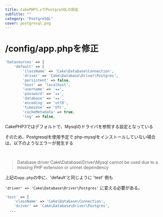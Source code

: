 ```yaml
---
title: CakePHP3.xでPostgreSQLの設定
subTitle: ""
category: "PostgreSQL"
cover: postgresql.png
---
```


# /config/app.phpを修正

```php
'Datasources' => [
    'default' => [
        'className' => 'Cake\Database\Connection',
        'driver' => 'Cake\Database\Driver\Postgres',
        'persistent' => false,
        'host' => 'localhost',
        'username' => '★★',
        'password' => '★★',
        'database' => '★★',
        'encoding' => 'utf8',
        'timezone' => 'UTC',
        'cacheMetadata' => true,
        'log' => false,
```

CakePHP3ではデフォルトで、Mysqlのドライバを参照する設定となっている

そのため、Postgresqlを使用予定で php-mysqlをインストールしていない場合は、以下のようなエラーが発生する

<br>

> Database driver Cake\Database\Driver\Mysql cannot be used due to a missing PHP extension or unmet dependency

上記の`app.php`の中に、'default'と同じように 'test' 側も

`'driver' => 'Cake\Database\Driver\Postgres'` に変える必要がある。

```php
'test' => [
    'className' => 'Cake\Database\Connection',
    'driver' => 'Cake\Database\Driver\Postgres',
  ...
```
